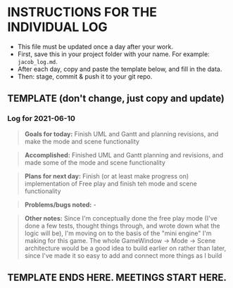 # INSTRUCTIONS FOR THE INDIVIDUAL LOG
* This file must be updated once a day after your work.
* First, save this in your project folder with your name. For example: `jacob_log.md`.
* After each day, copy and paste the template below, and fill in the data.
* Then: stage, commit & push it to your git repo.

## TEMPLATE (don't change, just copy and update)

### Log for 2021-06-10

> **Goals for today:** Finish UML and Gantt and planning revisions, and make the mode and scene functionality

> **Accomplished:** Finished UML and Gantt planning and revisions, and made some of the mode and scene functionality

> **Plans for next day:** Finish (or at least make progress on) implementation of Free play and finish teh mode and scene functionality

> **Problems/bugs noted:** -

> **Other notes:** Since I'm conceptually done the free play mode (I've done a few tests, thought things through, and wrote down what the logic will be), I'm moving on to the basis of the "mini engine" I'm making for this game. The whole GameWindow -> Mode -> Scene architecture would be a good idea to build earlier on rather than later, since I've made it so easy to add and connect more things as I build

## TEMPLATE ENDS HERE. MEETINGS START HERE.
